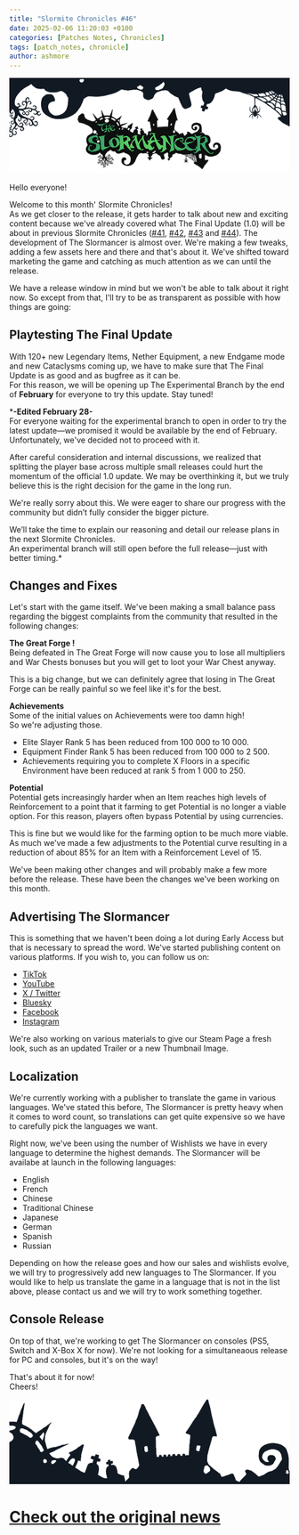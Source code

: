 ```yaml
---
title: "Slormite Chronicles #46"
date: 2025-02-06 11:20:03 +0100
categories: [Patches Notes, Chronicles]
tags: [patch_notes, chronicle]
author: ashmore
---
```

![](/assets/patch_notes/b237ebd5a6908d81335d0fc43b1f5fc5ef16552c)  
  
Hello everyone!  
  
Welcome to this month' Slormite Chronicles!   
As we get closer to the release, it gets harder to talk about new and exciting content because we've already covered what The Final Update (1.0) will be about in previous Slormite Chronicles ([#41](https://steamcommunity.com/games/1104280/announcements/detail/4592070813170478317), [#42](https://steamcommunity.com/games/1104280/announcements/detail/4686648941185573051), [#43](https://steamcommunity.com/games/1104280/announcements/detail/4463723296443073307) and [#44](https://steamcommunity.com/games/1104280/announcements/detail/4480614335784159155)). The development of The Slormancer is almost over. We're making a few tweaks, adding a few assets here and there and that's about it. We've shifted toward marketing the game and catching as much attention as we can until the release.  
  
We have a release window in mind but we won't be able to talk about it right now. So except from that, I'll try to be as transparent as possible with how things are going:  
  
Playtesting The Final Update
----------------------------

  
With 120+ new Legendary Items, Nether Equipment, a new Endgame mode and new Cataclysms coming up, we have to make sure that The Final Update is as good and as bugfree as it can be.  
For this reason, we will be opening up The Experimental Branch by the end of **February** for everyone to try this update. Stay tuned!  
  
***-Edited February 28-**  
For everyone waiting for the experimental branch to open in order to try the latest update—we promised it would be available by the end of February.   
Unfortunately, we've decided not to proceed with it.  
  
After careful consideration and internal discussions, we realized that splitting the player base across multiple small releases could hurt the momentum of the official 1.0 update. We may be overthinking it, but we truly believe this is the right decision for the game in the long run.  
  
We're really sorry about this. We were eager to share our progress with the community but didn’t fully consider the bigger picture.  
  
We’ll take the time to explain our reasoning and detail our release plans in the next Slormite Chronicles.   
An experimental branch will still open before the full release—just with better timing.*  
  
Changes and Fixes
-----------------

  
Let's start with the game itself. We've been making a small balance pass regarding the biggest complaints from the community that resulted in the following changes:  
  
**The Great Forge !**  
Being defeated in The Great Forge will now cause you to lose all multipliers and War Chests bonuses but you will get to loot your War Chest anyway.  
  
This is a big change, but we can definitely agree that losing in The Great Forge can be really painful so we feel like it's for the best.  
  
**Achievements**  
Some of the initial values on Achievements were too damn high!   
So we're adjusting those.  
* Elite Slayer Rank 5 has been reduced from 100 000 to 10 000.
* Equipment Finder Rank 5 has been reduced from 100 000 to 2 500.
* Achievements requiring you to complete X Floors in a specific Environment have been reduced at rank 5 from 1 000 to 250.

**Potential**  
Potential gets increasingly harder when an Item reaches high levels of Reinforcement to a point that it farming to get Potential is no longer a viable option. For this reason, players often bypass Potential by using currencies.   
  
This is fine but we would like for the farming option to be much more viable. As much we've made a few adjustments to the Potential curve resulting in a reduction of about 85% for an Item with a Reinforcement Level of 15.  
  
  
We've been making other changes and will probably make a few more before the release. These have been the changes we've been working on this month.  
  
Advertising The Slormancer
--------------------------

  
This is something that we haven't been doing a lot during Early Access but that is necessary to spread the word. We've started publishing content on various platforms. If you wish to, you can follow us on:  
* [TikTok](https://www.tiktok.com/@slormite_studios)
* [YouTube](https://www.youtube.com/channel/UCXZsGPtWgQMS33DcH3R52ZA)
* [X / Twitter](https://x.com/SlormiteStudios)
* [Bluesky](https://bsky.app/profile/slormitestudios.bsky.social)
* [Facebook](https://www.facebook.com/SlormiteStudios/)
* [Instagram](https://www.instagram.com/slormite_studios)

We're also working on various materials to give our Steam Page a fresh look, such as an updated Trailer or a new Thumbnail Image.   
  
Localization
------------

  
We're currently working with a publisher to translate the game in various languages. We've stated this before, The Slormancer is pretty heavy when it comes to word count, so translations can get quite expensive so we have to carefully pick the languages we want.  
  
Right now, we've been using the number of Wishlists we have in every language to determine the highest demands. The Slormancer will be availabe at launch in the following languages:  
* English
* French
* Chinese
* Traditional Chinese
* Japanese
* German
* Spanish
* Russian

Depending on how the release goes and how our sales and wishlists evolve, we will try to progressively add new languages to The Slormancer. If you would like to help us translate the game in a language that is not in the list above, please contact us and we will try to work something together.  
  
Console Release
---------------

  
On top of that, we're working to get The Slormancer on consoles (PS5, Switch and X-Box X for now). We're not looking for a simultaneaous release for PC and consoles, but it's on the way!  
  
That's about it for now!  
Cheers!  
  
![](/assets/patch_notes/5294cb6e23b9b56386e991bcec197ea8732a9324)

# <a href="https://steamstore-a.akamaihd.net/news/externalpost/steam_community_announcements/1790848102614903" target="_blank">Check out the original news</a>